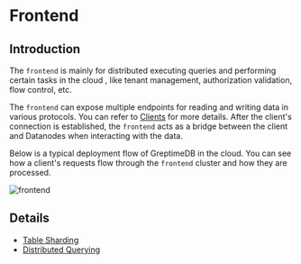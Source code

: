 # Frontend

## Introduction

The `frontend` is mainly for distributed executing queries and performing certain tasks in the cloud
, like tenant management, authorization validation, flow control, etc.

The `frontend` can expose multiple endpoints for reading and writing data in various protocols. You
can refer to [Clients][1] for more details. After the client's connection is
established, the `frontend` acts as a bridge between the client and Datanodes when interacting with
the data.

Below is a typical deployment flow of GreptimeDB in the cloud. You can see how a client's requests
flow through the `frontend` cluster and how they are processed.

![frontend](../../public/frontend.png)

## Details

- [Table Sharding][2]
- [Distributed Querying][3]

[1]: </user-guide/clients.md>
[2]: <./table-sharding.md>
[3]: <./distributed-querying.md>
